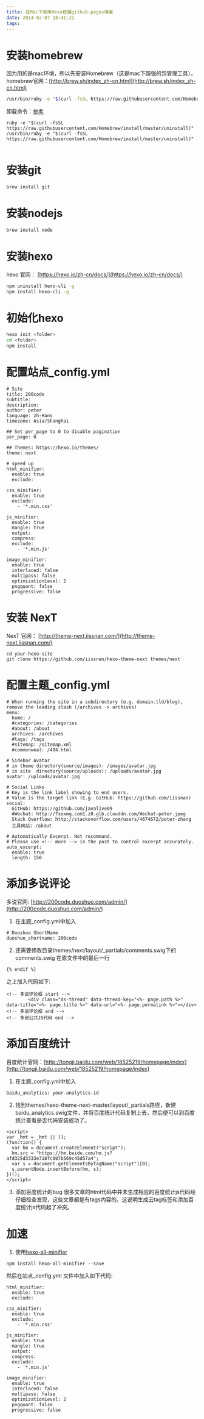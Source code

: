```yaml
---
title: 在Mac下使用Hexo搭建github-pages博客
date: 2014-02-07 18:41:21
tags:
---
```


# 安装homebrew
因为用的是mac环境，所以先安装Homebrew（这是mac下超强的包管理工具）。
homebrew官网：[http://brew.sh/index_zh-cn.html](http://brew.sh/index_zh-cn.html)

``` bash
/usr/bin/ruby -e "$(curl -fsSL https://raw.githubusercontent.com/Homebrew/install/master/install)"
```
卸载命令：[参考](http://superuser.com/questions/203707/how-to-uninstall-homebrew-mac-os-x-package-manager)
```
ruby -e "$(curl -fsSL https://raw.githubusercontent.com/Homebrew/install/master/uninstall)"
/usr/bin/ruby -e "$(curl -fsSL https://raw.githubusercontent.com/Homebrew/install/master/uninstall)"


```


# 安装git

``` bash
brew install git
```

# 安装nodejs

``` bash
brew install node
```

# 安装hexo
hexo 官网： [https://hexo.io/zh-cn/docs/](https://hexo.io/zh-cn/docs/)

``` bash
npm uninstall hexo-cli -g
npm install hexo-cli -g
```

# 初始化hexo

``` bash
hexo init <folder>
cd <folder>
npm install
```

# 配置站点_config.yml
```
# Site
title: 200code
subtitle:
description:
author: peter
language: zh-Hans
timezone: Asia/Shanghai
```

```
## Set per_page to 0 to disable pagination
per_page: 0
```

```
## Themes: https://hexo.io/themes/
theme: next
```

```
# speed up
html_minifier:
  enable: true
  exclude: 
 
css_minifier:
  enable: true
  exclude: 
    - '*.min.css'
 
js_minifier:
  enable: true
  mangle: true
  output:
  compress:
  exclude: 
    - '*.min.js'
 
image_minifier:
  enable: true
  interlaced: false
  multipass: false
  optimizationLevel: 2
  pngquant: false
  progressive: false
```

# 安装 NexT 
NexT 官网： [http://theme-next.iissnan.com/](http://theme-next.iissnan.com/)
```
cd your-hexo-site
git clone https://github.com/iissnan/hexo-theme-next themes/next
```
# 配置主题_config.yml
```
# When running the site in a subdirectory (e.g. domain.tld/blog), remove the leading slash (/archives -> archives)
menu:
  home: /
  #categories: /categories
  #about: /about
  archives: /archives
  #tags: /tags
  #sitemap: /sitemap.xml
  #commonweal: /404.html
```
```
# Sidebar Avatar
# in theme directory(source/images): /images/avatar.jpg
# in site  directory(source/uploads): /uploads/avatar.jpg
avatar: /uploads/avatar.jpg
```

```
# Social Links
# Key is the link label showing to end users.
# Value is the target link (E.g. GitHub: https://github.com/iissnan)
social:
  GitHub: https://github.com/javalive09
  #Wechat: http://7xoxmg.com1.z0.glb.clouddn.com/Wechat-peter.jpeg
  Stack Overflow: http://stackoverflow.com/users/4674672/peter-zhang
  工具网站: /about
```

```
# Automatically Excerpt. Not recommand.
# Please use <!-- more --> in the post to control excerpt accurately.
auto_excerpt:
  enable: true
  length: 150
```

# 添加多说评论
多说官网: [http://200code.duoshuo.com/admin/](http://200code.duoshuo.com/admin/)
1. 在主题_config.yml中加入
```
# Duoshuo ShortName
duoshuo_shortname: 200code
```
2. 还需要修改目录themes/next/layout/_partials/comments.swig下的comments.swig
在原文件中的最后一行 
```
{% endif %} 
```
之上加入代码如下:
```
<!-- 多说评论框 start -->
        <div class="ds-thread" data-thread-key="<%- page.path %>" data-title="<%- page.title %>" data-url="<%- page.permalink %>"></div>
<!-- 多说评论框 end -->
<!-- 多说公共JS代码 end -->
```

# 添加百度统计
百度统计官网：[http://tongji.baidu.com/web/18525219/homepage/index](http://tongji.baidu.com/web/18525219/homepage/index)
1. 在主题_config.yml中加入
```
baidu_analytics: your-analytics-id
```
2. 找到themes/hexo-theme-next-master/layout/_partials路径，新建baidu_analytics.swig文件，并将百度统计代码复制上去，然后便可以到百度统计查看是否代码安装成功了。
```
<script>
var _hmt = _hmt || [];
(function() {
  var hm = document.createElement("script");
  hm.src = "https://hm.baidu.com/hm.js?afd325d3333e718fc607b569c45d57a4";
  var s = document.getElementsByTagName("script")[0];
  s.parentNode.insertBefore(hm, s);
})();
</script>
```
3. 添加百度统计的bug
很多文章的html代码中并未生成相应的百度统计js代码经仔细检查发现，这些文章都是有tags内容的。这说明生成云tag标签和添加百度统计js代码起了冲突。

# 加速
1. 使用[hexo-all-minifier](https://github.com/chenzhutian/hexo-all-minifier)
```
npm install hexo-all-minifier --save
```
然后在站点_config.yml 文件中加入如下代码:
```
html_minifier:
  enable: true
  exclude: 
 
css_minifier:
  enable: true
  exclude: 
    - '*.min.css'
 
js_minifier:
  enable: true
  mangle: true
  output:
  compress:
  exclude: 
    - '*.min.js'
 
image_minifier:
  enable: true
  interlaced: false
  multipass: false
  optimizationLevel: 2
  pngquant: false
  progressive: false
```



